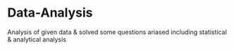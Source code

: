 # Data-Analysis
Analysis of given data &amp; solved some questions ariased including statistical &amp; analytical analysis
